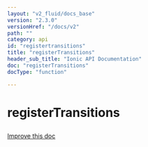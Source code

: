 ```yaml
---
layout: "v2_fluid/docs_base"
version: "2.3.0"
versionHref: "/docs/v2"
path: ""
category: api
id: "registertransitions"
title: "registerTransitions"
header_sub_title: "Ionic API Documentation"
doc: "registerTransitions"
docType: "function"

---
```










<h1 class="api-title">
<a class="anchor" name="register-transitions" href="#register-transitions"></a>

registerTransitions





</h1>

<a class="improve-v2-docs" href="http://github.com/driftyco/ionic/edit/master//src/transitions/transition-registry.ts#L13">
Improve this doc
</a>










<!-- @usage tag -->


<!-- @property tags -->



<!-- instance methods on the class -->




<!-- related link --><!-- end content block -->


<!-- end body block -->

